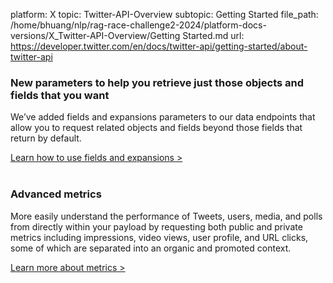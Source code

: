 platform: X
topic: Twitter-API-Overview
subtopic: Getting Started
file_path: /home/bhuang/nlp/rag-race-challenge2-2024/platform-docs-versions/X_Twitter-API-Overview/Getting Started.md
url: https://developer.twitter.com/en/docs/twitter-api/getting-started/about-twitter-api

### New parameters to help you retrieve just those objects and fields that you want

We’ve added fields and expansions parameters to our data endpoints that allow you to request related objects and fields beyond those fields that return by default.

[Learn how to use fields and expansions >](https://developer.twitter.com/en/docs/twitter-api/data-dictionary/using-fields-and-expansions)  
 

### Advanced metrics

More easily understand the performance of Tweets, users, media, and polls from directly within your payload by requesting both public and private metrics including impressions, video views, user profile, and URL clicks, some of which are separated into an organic and promoted context.

[Learn more about metrics >](https://developer.twitter.com/en/docs/twitter-api/metrics)